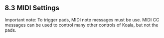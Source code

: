 ---
---

## 8.3 MIDI Settings

Important note: To trigger pads, MIDI note messages must be use. MIDI CC messages can be used to control many other controls of Koala, but not the pads. 
